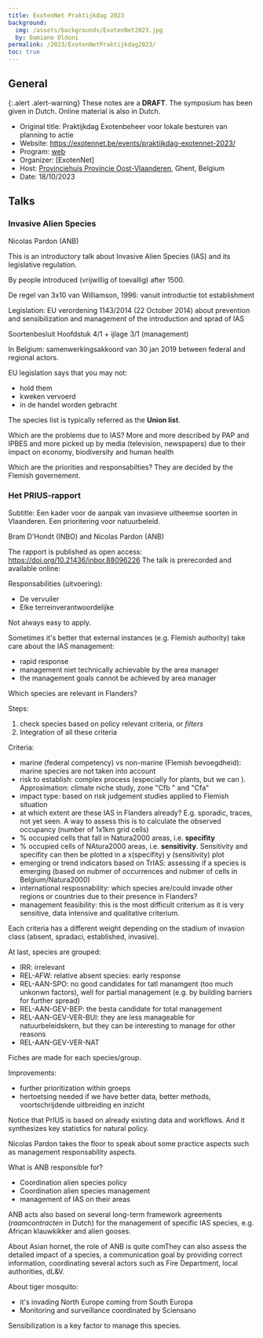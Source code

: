 ```yaml
---
title: ExotenNet Praktijkdag 2023
background:
  img: /assets/backgrounds/ExotenNet2023.jpg
  by: Damiano Oldoni
permalink: /2023/ExotenNetPraktijkdag2023/
toc: true
---
```


## General

{:.alert .alert-warning}
These notes are a **DRAFT**. The symposium has been given in Dutch. Online material is also in Dutch.

- Original title: Praktijkdag Exotenbeheer voor lokale besturen van planning to actie
- Website: https://exotennet.be/events/praktijkdag-exotennet-2023/
- Program: [web](https://exotennet.be/events/praktijkdag-exotennet-2023/#inhoud)
- Organizer: [ExotenNet]
- Host: [Provinciehuis Provincie Oost-Vlaanderen](https://exotennet.be/locations/provinciehuis-provincie-oost-vlaanderen/), Ghent, Belgium
- Date: 18/10/2023


## Talks

### Invasive Alien Species

Nicolas Pardon (ANB)

This is an introductory talk about Invasive Alien Species (IAS) and its legislative regulation.

By people introduced (vrijwillig of toevallig) after 1500.

De regel van 3x10 van Williamson, 1996: vanuit introductie tot establishment 

Legislation: EU verordening 1143/2014 (22 October 2014) about prevention and sensibilization and management of the introduction and sprad of IAS

Soortenbesluit Hoofdstuk 4/1 + ijlage 3/1 (management)

In Belgium: samenwerkingsakkoord van 30 jan 2019 between federal and regional actors.

EU legislation says that you may not:
- hold them 
- kweken
vervoerd
- in de handel worden gebracht

The species list is typically referred as the **Union list**.

Which are the problems due to IAS?
More and more described by PAP and IPBES and more picked up by media (television, newspapers) due to their impact on economy, biodiversity and human health

Which are the priorities and responsabilties? They are decided by the Flemish governement.





### Het PRIUS-rapport

Subtitle: Een kader voor de aanpak van invasieve uitheemse soorten in Vlaanderen. Een prioritering voor natuurbeleid. 

Bram D'Hondt (INBO) and Nicolas Pardon (ANB)

The rapport is published as open access: https://doi.org/10.21436/inbor.88096226
The talk is prerecorded and available online: 


Responsabilities (uitvoering):
- De vervuiler
- Elke terreinverantwoordelijke

Not always easy to apply.

Sometimes it's better that external instances (e.g. Flemish authority) take care about the IAS management:
- rapid response
- management niet technically achievable by the area manager
- the management goals cannot be achieved by area manager


Which species are relevant in Flanders?

Steps: 
1. check species based on policy relevant criteria, or _filters_
2. Integration of all these criteria

Criteria:
- marine (federal competency) vs non-marine (Flemish bevoegdheid): marine species are not taken into account
- risk to establish: complex process (especially for plants, but we can ). Approximation: climate niche study, zone "Cfb " and "Cfa"
- impact type: based on risk judgement studies applied to Flemish situation
- at which extent are these IAS in Flanders already? E.g. sporadic, traces, not yet seen. A way to assess this is to calculate the observed occupancy (number of 1x1km grid cells)
- % occupied cells that fall in Natura2000 areas, i.e. **specifity**
- % occupied cells of NAtura2000 areas, i.e. **sensitivity**. Sensitivity and specifity can then be plotted in a x(specifity) y (sensitivity) plot
- emerging or trend indicators based on TrIAS: assessing if a species is emerging (based on nubmer of occurrences and nubmer of cells in Belgium/Natura2000)
- international resposnability: which species are/could invade other regions or countries due to their presence in Flanders?
- management feasibility: this is the most difficult criterium as it is very sensitive, data intensive and qualitative criterium. 


Each criteria has a different weight depending on the stadium of invasion class (absent, spradaci, established, invasive).

At last, species are grouped:
- IRR: irrelevant
- REL-AFW: relative absent species: early response
- REL-AAN-SPO: no good candidates for tatl manamgent (too much unkonwn factors), well for partial management (e.g. by building barriers for further spread)
- REL-AAN-GEV-BEP: the besta candidate for total management
- REL-AAN-GEV-VER-BUI: they are less manageable for natuurbeleidskern, but they can be interesting to manage for other reasons
- REL-AAN-GEV-VER-NAT

Fiches are made for each species/group.

Improvements: 
- further prioritization within groeps
- hertoetsing needed if we have better data, better methods, voortschrijdende uitbreiding en inzicht


Notice that PrIUS is based on already existing data and workflows. And it synthesizes key statistics for natural policy.

Nicolas Pardon takes the floor to speak about some practice aspects such as management responsability aspects.

What is ANB responsible for?

- Coordination alien species policy
- Coordination alien species management
- management of IAS on their areas

ANB acts also based on several long-term framework agreements (_raamcontracten_ in Dutch) for the management of specific IAS species, e.g. African klauwkikker and alien gooses. 

About Asian hornet, the role of ANB is quite comThey can also assess the detailed impact of a species, a communication goal by providing correct information, coordinating several actors such as Fire Department, local authorities, dL&V.

About tiger mosquito:
- it's invading North Europe coming from South Europa
- Monitoring and surveillance coordinated by Sciensano

Sensibilization is a key factor to manage this species.

